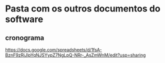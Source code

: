 # Pasta com os outros documentos do software


## cronograma
https://docs.google.com/spreadsheets/d/1fsA-BznF9zRjJlpYqNJSYypZ7NgLpQ-NRr-_AsZmWnM/edit?usp=sharing
